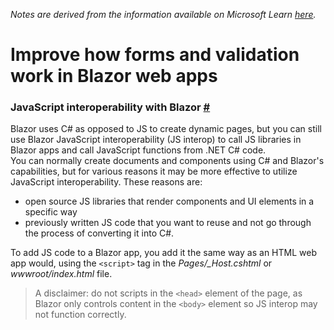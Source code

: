 _Notes are derived from the information available on Microsoft Learn [here](https://learn.microsoft.com/en-us/training/modules/blazor-build-rich-interactive-components/)._ 

# Improve how forms and validation work in Blazor web apps

### JavaScript interoperability with Blazor [#](https://learn.microsoft.com/en-us/training/modules/blazor-build-rich-interactive-components/2-create-user-interfaces-blazor-components)

Blazor uses C# as opposed to JS to create dynamic pages, but you can still use Blazor JavaScript interoperability (JS interop) to call JS libraries in Blazor apps and call JavaScript functions from .NET C# code.   
You can normally create documents and components using C# and Blazor's capabilities, but for various reasons it may be more effective to utilize JavaScript interoperability. These reasons are:
- open source JS libraries that render components and UI elements in a specific way
- previously written JS code that you want to reuse and not go through the process of converting it into C#.

To add JS code to a Blazor app, you add it the same way as an HTML web app would, using the `<script>` tag in the *Pages/_Host.cshtml* or *wwwroot/index.html* file.
> A disclaimer: do not scripts in the `<head>` element of the page, as Blazor only controls content in the `<body>` element so JS interop may not function correctly.

